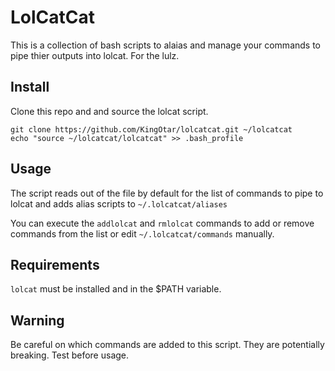 # LolCatCat
This is a collection of bash scripts to alaias and manage your commands to pipe thier outputs into lolcat. For the lulz.

## Install
Clone this repo and and source the lolcat script.
```
git clone https://github.com/KingOtar/lolcatcat.git ~/lolcatcat
echo "source ~/lolcatcat/lolcatcat" >> .bash_profile
```

## Usage
The script reads out of the  file by default for the list of commands to pipe to lolcat and adds alias scripts to `~/.lolcatcat/aliases`

You can execute the `addlolcat` and `rmlolcat` commands to add or remove commands from the list or edit `~/.lolcatcat/commands` manually.

## Requirements
`lolcat` must be installed and in the $PATH variable.

## Warning
Be careful on which commands are added to this script. They are potentially breaking. Test before usage.


